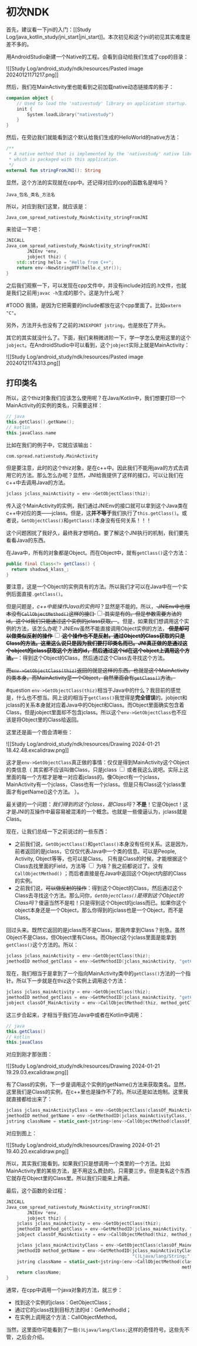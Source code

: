 # 初次NDK

首先，建议看一下jni的入门：[[Study Log/java_kotlin_study/jni_start|jni_start]]。本次初见和这个jni的初见其实难度是差不多的。

用AndroidStudio新建一个Native的工程。会看到自动给我们生成了cpp的目录：

![[Study Log/android_study/ndk/resources/Pasted image 20240121171217.png]]

然后，我们在MainActivity里也能看到之前加载native动态链接库的影子：

```kotlin
companion object {
	// Used to load the 'nativestudy' library on application startup.
	init {
		System.loadLibrary("nativestudy")
	}
}
```

然后，在旁边我们就能看到这个默认给我们生成的HelloWorld的native方法：

```kotlin
/**
 * A native method that is implemented by the 'nativestudy' native library,
 * which is packaged with this application.
 */
external fun stringFromJNI(): String
```

显然，这个方法的实现就在cpp中。还记得对应的cpp的函数名是啥吗？

```
Java_包名_类名_方法名
```

所以，对应到我们这里，就应该是：

```cpp
Java_com_spread_nativestudy_MainActivity_stringFromJNI
```

来验证一下吧：

```cpp
JNICALL
Java_com_spread_nativestudy_MainActivity_stringFromJNI(
        JNIEnv *env,
        jobject thiz) {
    std::string hello = "Hello from C++";
    return env->NewStringUTF(hello.c_str());
}
```

之后我们观察一下，可以发现在cpp文件中，并没有include对应的.h文件，也就是我们之前用`javac -h`生成的那个。这是为什么呢？

#TODO 我猜，是因为它把需要的include都放在这个cpp里面了。比如`extern "C"`。

另外，方法开头也没有了之前的`JNIEXPORT jstring`，也是放在了开头。

其它的其实就没什么了。下面，我们来稍微进阶一下，学一学怎么使用这里的这个`jobject`。在AndroidStudio中可以看到，这个`jobject`实际上就是MainActivity：

![[Study Log/android_study/ndk/resources/Pasted image 20240121174313.png]]

## 打印类名

所以，这个thiz对象我们应该怎么使用呢？在Java/Kotlin中，我们想要打印一个MainActivity的实例的类名，只需要这样：

```kotlin
// java
this.getClass().getName();
// kotlin
this.javaClass.name
```

比如在我们的例子中，它就应该输出：

```
com.spread.nativestudy.MainActivity
```

但是要注意，此时的这个thiz对象，是在c++中。因此我们不能用java的方式去调用它的方法。那么怎么办呢？显然，JNI给我提供了这样的接口，可以让我们在c++中去调用Java的方法。

```cpp
jclass jclass_mainActivity = env->GetObjectClass(thiz);
```

传入这个MainActivity的实例，我们通过JNIEnv的接口就可以拿到这个Java类在c++中对应的类——jclass。但是，这**并不等于**我们执行了`this.getClass()`。或者说，`GetObjectClass()`和`getClass()`本身没有任何关系！！！

这个问题困扰了我好久，最终我才想明白。要了解这个JNI执行的机制，我们要先看看Java的东西。

在Java中，所有的对象都是Object。而在Object中，就有`getClass()`这个方法：

```java
public final Class<?> getClass() {
  return shadow$_klass_;
}
```

要注意，这是一个Object的实例具有的方法。所以我们才可以在Java中在一个实例后面直接`.getClass()`。

但是问题是，*c++中能操作Java的实例吗*？显然是不能的。所以，~~<label class="ob-comment" title="JNIEnv中也根本没有`CallObjectMethod()`这样的接口" style=""> JNIEnv中也根本没有`CallObjectMethod()`这样的接口 <input type="checkbox"> <span style=""> 其实是有的。但是参数需要方法的id。这个id我们只能通过这个实例的jclass获取。 </span></label>~~。但是，如果我们想调用这个实例的方法，该怎么办呢？JNIEnv虽然不能直接调用Object实例的方法，**~~<label class="ob-comment" title="但是却可以做类似反射的操作" style=""> 但是却可以做类似反射的操作 <input type="checkbox"> <span style=""> 这个操作也不是反射。通过Object的Class获取的只是Class的方法。这里这么说只是因为我们要打印类名而已。JNI真正做的是通过这个object的jclass获取这个方法的id，然后通过这个id在这个object上调用这个方法。 </span></label>~~**：得到这个Object的Class，然后通过这个Class去寻找这个方法。

~~而`env->GetObjectClass(thiz)`返回的就是这样的东西。也就是这个MainActivity的类本身。而MainActivity是一个Object，自然里面会有`getClass()`方法。~~

#question `env->GetObjectClass(thiz)`相当于Java中的什么？我目前的感觉是，什么也不想当。网上说的相当于`getClass()`我觉得是**完全错误**的。jobject和jclass的关系本身就对应着Java中的Object和Class。而Object里面确实包含着Class，但是jobject里面却不包含jclass。所以这个`env->GetObjectClass`也不应该是将Object里的Class给返回。

这里还是画一个图会清晰些：

![[Study Log/android_study/ndk/resources/Drawing 2024-01-21 18.42.48.excalidraw.png]]

这才是`env->GetObjectClass`真正做的事情：仅仅是得到MainActivity这个Object的类信息（<label class="ob-comment" title=" 其实都不应该叫做Class，只是jclass" style=""> 其实都不应该叫做Class，只是jclass <input type="checkbox"> <span style=""> 或者我这么说吧。实际上这里面的每一个方框才是唯一对应着jclass的。像Object有一个jclass，MainActivity有一个jclass，Class也有一个jclass。但是只有Class这个jclass里面才有getName()这个方法。 </span></label>）。

最关键的一个问题：*我们得到的这个jclass，是Class吗*？**不是**！它是Object！这才是JNI的互操作中最容易被混淆的一个概念。也就是一些傻逼认为，jclass就是Class。

现在，让我们总结一下之前说过的一些东西：

* 之前我们说，`GetObjectClass()`和`getClass()`本身没有任何关系。这是因为，前者返回的是jclass，它仅仅代表Java中一个类的信息。可以是People, Activity, Object等等，也可以是Class。<label class="ob-comment" title="只有是Class的时候，才能根据这个Class去找里面的Field，方法等" style=""> 只有是Class的时候，才能根据这个Class去找里面的Field，方法等 <input type="checkbox"> <span style=""> 为啥？我之前都说过了。没有`CallObjectMethod()` </span></label>；而后者直接是在Java中返回这个Object内部的Class的实例。
* 之前我们说，~~可以做反射的操作~~：得到这个Object的Class，然后通过这个Class去寻找这个方法。那么问你，*`GetObjectClass()`是得到这个Object的Class吗*？傻逼当然不是啦！只是得到这个Object的jclass而已。如果你这个object本身还是一个Object，那么你得到的jclass也是一个Object，而不是Class。

回过头来。既然它返回的是jclass而不是Class，那我咋拿到Class？别急。虽然Object不是Class，但Object里有Class。而Object这个jclass里面是能拿到`getClass()`这个方法的。所以：

```cpp
jclass jclass_mainActivity = env->GetObjectClass(thiz);
jmethodID method_getClass = env->GetMethodID(jclass_mainActivity, "getClass", "()Ljava/lang/Class;");
```

现在，我们相当于是拿到了一个指向MainActivity类中的`getClass()`方法的一个指针。所以下一步就是在thiz这个实例上调用这个方法：

```cpp
jclass jclass_mainActivity = env->GetObjectClass(thiz);
jmethodID method_getClass = env->GetMethodID(jclass_mainActivity, "getClass", "()Ljava/lang/Class;");
jobject classOf_MainActivity = env->CallObjectMethod(thiz, method_getClass);
```

这三步合起来，才相当于我们在Java中或者在Kotlin中调用：

```java
// java
this.getClass()
// kotlin
this.javaClass
```

对应到刚才那张图：

![[Study Log/android_study/ndk/resources/Drawing 2024-01-21 19.29.03.excalidraw.png]]

有了Class的实例，下一步是调用这个实例的getName()方法来获取类名。显然，这里我们是Class的实例，在c++里也是操作不了的。所以还是如法炮制。这里我就直接都给出来了：

```cpp
jclass jclass_mainActivityClass = env->GetObjectClass(classOf_MainActivity);
jmethodID method_getName = env->GetMethodID(jclass_mainActivityClass, "getName", "()Ljava/lang/String;");
jstring className = static_cast<jstring>(env->CallObjectMethod(classOf_MainActivity, method_getName));
```

对应到图上：

![[Study Log/android_study/ndk/resources/Drawing 2024-01-21 19.40.20.excalidraw.png]]

所以，其实我们能看到。如果我们只是想调用一个类里的一个方法。比如MainActivity里的某些方法，是不用这么费劲的。只需要三步。但是类名这个东西它就存在Object里的Class里。所以我们只能来上两遍。

最后，这个函数的全过程：

```cpp
JNICALL
Java_com_spread_nativestudy_MainActivity_stringFromJNI(
        JNIEnv *env,
        jobject thiz) {
    jclass jclass_mainActivity = env->GetObjectClass(thiz);
    jmethodID method_getClass = env->GetMethodID(jclass_mainActivity, "getClass", "()Ljava/lang/Class;");
    jobject classOf_MainActivity = env->CallObjectMethod(thiz, method_getClass);

    jclass jclass_mainActivityClass = env->GetObjectClass(classOf_MainActivity);
    jmethodID method_getName = env->GetMethodID(jclass_mainActivityClass, "getName",
                                                "()Ljava/lang/String;");
    jstring className = static_cast<jstring>(env->CallObjectMethod(classOf_MainActivity,
                                                                   method_getName));
    return className;
}
```

通常，在cpp中调用一个java对象的方法，就三步：

* 找到这个实例的jclass：GetObjectClass；
* 通过它的jclass找到目标方法的id：GetMethodId；
* 在实例上调用这个方法：CallObjectMethod。

当然，这里面你可能看到了一些`()Ljava/lang/Class;`这样的奇怪符号。这些先不管，之后会介绍。